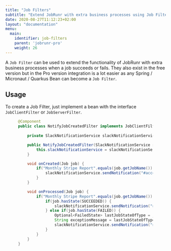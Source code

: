 ```yaml
---
title: "Job Filters"
subtitle: "Extend JobRunr with extra business processes using Job Filter Beans"
date: 2020-08-27T11:12:23+02:00
layout: "documentation"
menu: 
  main: 
    identifier: job-filters
    parent: 'jobrunr-pro'
    weight: 26
---
```

A `Job Filter` can be used to extend the functionality of JobRunr with extra business processes when a job succeeds or fails. They also exist in the free version but in the Pro version integration is a lot easier as any Spring / Micronaut / Quarkus Bean can become a `Job Filter`.


## Usage
To create a Job Filter, just implement a bean with the interface `JobClientFilter` or `JobServerFilter`.
<figure>

```java
@Component
public class NotifyJobCreatedFilter implements JobClientFilter, JobServerFilter {
    
    private SlackNotificationService slackNotificationService;

    public NotifyJobCreatedFilter(SlackNotificationService slackNotificationService) {
        this.slackNotificationService = slackNotificationService;
    }

    void onCreated(Job job) {
        if("Monthly Stripe Report".equals(job.getJobName())) {
            slackNotificationService.sendNotification("#accounting-team", "Monthly Stripe Report is being generated");
        }
    }

    void onProcessed(Job job) {
        if("Monthly Stripe Report".equals(job.getJobName())) {
            if(job.hasState(SUCCEEDED)) {
                slackNotificationService.sendNotification("#accounting-team", "Monthly Stripe Report is generated.");
            } else if(job.hasState(FAILED)) {
                Optional<FailedState> lastJobStateOfType = job.getLastJobStateOfType(FailedState.class);
                String exceptionMessage = lastJobStateOfType.map(s -> s.getException().getMessage()).orElse("Unknown exception");
                slackNotificationService.sendNotification("#support-team", "Error generating Monthly Stripe Report." + exceptionMessage);
            }
        }
    }
}
```

<br>